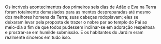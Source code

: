 ﻿Os incríveis acontecimentos dos primeiros seis dias de Adão e Eva na Terra foram totalmente demasiados para as mentes despreparadas até mesmo dos melhores homens da Terra; suas cabeças rodopiavam; eles se deixaram levar pela proposta de trazer o nobre par ao templo do Pai ao meio-dia a fim de que todos pudessem inclinar-se em adoração respeitosa e prostrar-se em humilde submissão. E os habitantes do Jardim eram realmente sinceros em tudo isso.